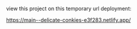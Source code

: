 view this project on this temporary url deployment: 

https://main--delicate-conkies-e3f283.netlify.app/
